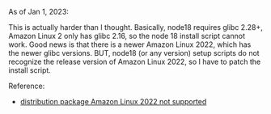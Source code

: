 As of Jan 1, 2023:

This is actually harder than I thought.
Basically, node18 requires glibc 2.28+, Amazon Linux 2 only has glibc 2.16, so the node 18 install script cannot work. Good news is that there is a newer Amazon Linux 2022, which has the newer glibc versions. BUT, node18 (or any version) setup scripts do not recognize the release version of Amazon Linux 2022, so I have to patch the install script.

Reference:
- [distribution package Amazon Linux 2022 not supported](https://github.com/nodesource/distributions/issues/1367)
